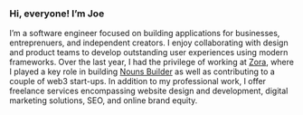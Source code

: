### Hi, everyone! I’m Joe

I’m a software engineer focused on building applications for businesses, entreprenuers, and independent creators. I enjoy collaborating with design and product teams to develop outstanding user experiences using modern frameworks. Over the last year, I had the privilege of working at [Zora](https://zora.co/), where I played a key role in building [Nouns Builder](https://github.com/ourzora/nouns-builder) as well as contributing to a couple of web3 start-ups. In addition to my professional work, I offer freelance services encompassing website design and development, digital marketing solutions, SEO, and online brand equity.
